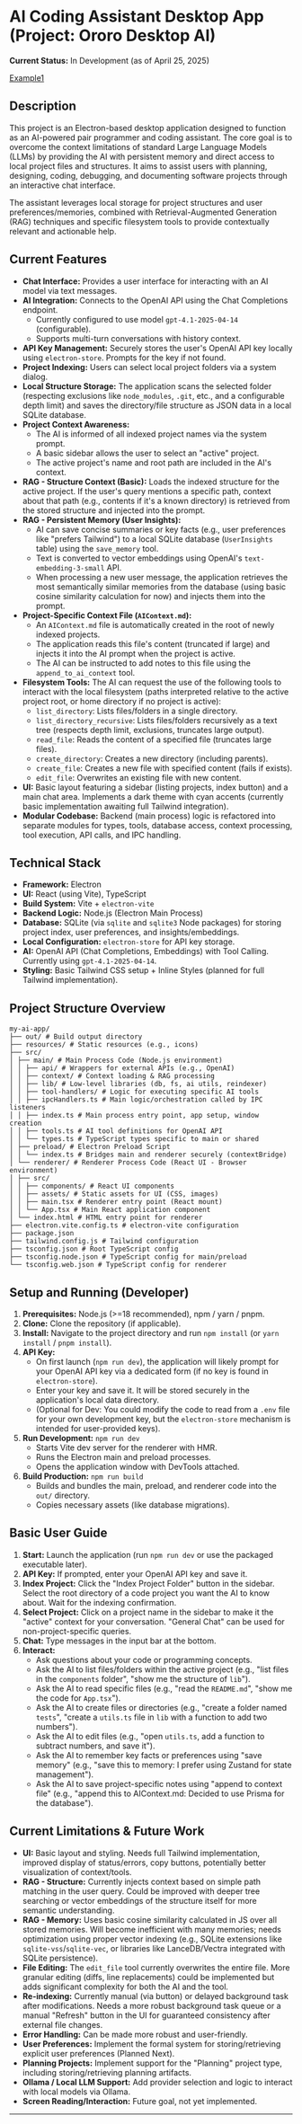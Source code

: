# AI Coding Assistant Desktop App (Project: Ororo Desktop AI)

**Current Status:** In Development (as of April 25, 2025)

[Example1](./ororo.png)

## Description

This project is an Electron-based desktop application designed to function as an AI-powered pair programmer and coding assistant. The core goal is to overcome the context limitations of standard Large Language Models (LLMs) by providing the AI with persistent memory and direct access to local project files and structures. It aims to assist users with planning, designing, coding, debugging, and documenting software projects through an interactive chat interface.

The assistant leverages local storage for project structures and user preferences/memories, combined with Retrieval-Augmented Generation (RAG) techniques and specific filesystem tools to provide contextually relevant and actionable help.

## Current Features

- **Chat Interface:** Provides a user interface for interacting with an AI model via text messages.
- **AI Integration:** Connects to the OpenAI API using the Chat Completions endpoint.
  - Currently configured to use model `gpt-4.1-2025-04-14` (configurable).
  - Supports multi-turn conversations with history context.
- **API Key Management:** Securely stores the user's OpenAI API key locally using `electron-store`. Prompts for the key if not found.
- **Project Indexing:** Users can select local project folders via a system dialog.
- **Local Structure Storage:** The application scans the selected folder (respecting exclusions like `node_modules`, `.git`, etc., and a configurable depth limit) and saves the directory/file structure as JSON data in a local SQLite database.
- **Project Context Awareness:**
  - The AI is informed of all indexed project names via the system prompt.
  - A basic sidebar allows the user to select an "active" project.
  - The active project's name and root path are included in the AI's context.
- **RAG - Structure Context (Basic):** Loads the indexed structure for the active project. If the user's query mentions a specific path, context about that path (e.g., contents if it's a known directory) is retrieved from the stored structure and injected into the prompt.
- **RAG - Persistent Memory (User Insights):**
  - AI can save concise summaries or key facts (e.g., user preferences like "prefers Tailwind") to a local SQLite database (`UserInsights` table) using the `save_memory` tool.
  - Text is converted to vector embeddings using OpenAI's `text-embedding-3-small` API.
  - When processing a new user message, the application retrieves the most semantically similar memories from the database (using basic cosine similarity calculation for now) and injects them into the prompt.
- **Project-Specific Context File (`AIContext.md`):**
  - An `AIContext.md` file is automatically created in the root of newly indexed projects.
  - The application reads this file's content (truncated if large) and injects it into the AI prompt when the project is active.
  - The AI can be instructed to add notes to this file using the `append_to_ai_context` tool.
- **Filesystem Tools:** The AI can request the use of the following tools to interact with the local filesystem (paths interpreted relative to the active project root, or home directory if no project is active):
  - `list_directory`: Lists files/folders in a single directory.
  - `list_directory_recursive`: Lists files/folders recursively as a text tree (respects depth limit, exclusions, truncates large output).
  - `read_file`: Reads the content of a specified file (truncates large files).
  - `create_directory`: Creates a new directory (including parents).
  - `create_file`: Creates a new file with specified content (fails if exists).
  - `edit_file`: Overwrites an existing file with new content.
- **UI:** Basic layout featuring a sidebar (listing projects, index button) and a main chat area. Implements a dark theme with cyan accents (currently basic implementation awaiting full Tailwind integration).
- **Modular Codebase:** Backend (main process) logic is refactored into separate modules for types, tools, database access, context processing, tool execution, API calls, and IPC handling.

## Technical Stack

- **Framework:** Electron
- **UI:** React (using Vite), TypeScript
- **Build System:** Vite + `electron-vite`
- **Backend Logic:** Node.js (Electron Main Process)
- **Database:** SQLite (via `sqlite` and `sqlite3` Node packages) for storing project index, user preferences, and insights/embeddings.
- **Local Configuration:** `electron-store` for API key storage.
- **AI:** OpenAI API (Chat Completions, Embeddings) with Tool Calling. Currently using `gpt-4.1-2025-04-14`.
- **Styling:** Basic Tailwind CSS setup + Inline Styles (planned for full Tailwind implementation).

## Project Structure Overview
```
my-ai-app/
├── out/ # Build output directory
├── resources/ # Static resources (e.g., icons)
├── src/
│ ├── main/ # Main Process Code (Node.js environment)
│ │ ├── api/ # Wrappers for external APIs (e.g., OpenAI)
│ │ ├── context/ # Context loading & RAG processing
│ │ ├── lib/ # Low-level libraries (db, fs, ai utils, reindexer)
│ │ ├── tool-handlers/ # Logic for executing specific AI tools
│ │ ├── ipcHandlers.ts # Main logic/orchestration called by IPC listeners
│ │ ├── index.ts # Main process entry point, app setup, window creation
│ │ ├── tools.ts # AI tool definitions for OpenAI API
│ │ └── types.ts # TypeScript types specific to main or shared
│ ├── preload/ # Electron Preload Script
│ │ └── index.ts # Bridges main and renderer securely (contextBridge)
│ └── renderer/ # Renderer Process Code (React UI - Browser environment)
│ ├── src/
│ │ ├── components/ # React UI components
│ │ ├── assets/ # Static assets for UI (CSS, images)
│ │ ├── main.tsx # Renderer entry point (React mount)
│ │ └── App.tsx # Main React application component
│ └── index.html # HTML entry point for renderer
├── electron.vite.config.ts # electron-vite configuration
├── package.json
├── tailwind.config.js # Tailwind configuration
├── tsconfig.json # Root TypeScript config
├── tsconfig.node.json # TypeScript config for main/preload
└── tsconfig.web.json # TypeScript config for renderer
```
## Setup and Running (Developer)

1.  **Prerequisites:** Node.js (>=18 recommended), npm / yarn / pnpm.
2.  **Clone:** Clone the repository (if applicable).
3.  **Install:** Navigate to the project directory and run `npm install` (or `yarn install` / `pnpm install`).
4.  **API Key:**
    * On first launch (`npm run dev`), the application will likely prompt for your OpenAI API key via a dedicated form (if no key is found in `electron-store`).
    * Enter your key and save it. It will be stored securely in the application's local data directory.
    * (Optional for Dev: You could modify the code to read from a `.env` file for your own development key, but the `electron-store` mechanism is intended for user-provided keys).
5.  **Run Development:** `npm run dev`
    * Starts Vite dev server for the renderer with HMR.
    * Runs the Electron main and preload processes.
    * Opens the application window with DevTools attached.
6.  **Build Production:** `npm run build`
    * Builds and bundles the main, preload, and renderer code into the `out/` directory.
    * Copies necessary assets (like database migrations).

## Basic User Guide

1.  **Start:** Launch the application (run `npm run dev` or use the packaged executable later).
2.  **API Key:** If prompted, enter your OpenAI API key and save it.
3.  **Index Project:** Click the "Index Project Folder" button in the sidebar. Select the root directory of a code project you want the AI to know about. Wait for the indexing confirmation.
4.  **Select Project:** Click on a project name in the sidebar to make it the "active" context for your conversation. "General Chat" can be used for non-project-specific queries.
5.  **Chat:** Type messages in the input bar at the bottom.
6.  **Interact:**
    * Ask questions about your code or programming concepts.
    * Ask the AI to list files/folders within the active project (e.g., "list files in the `components` folder", "show me the structure of `lib`").
    * Ask the AI to read specific files (e.g., "read the `README.md`", "show me the code for `App.tsx`").
    * Ask the AI to create files or directories (e.g., "create a folder named `tests`", "create a `utils.ts` file in `lib` with a function to add two numbers").
    * Ask the AI to edit files (e.g., "open `utils.ts`, add a function to subtract numbers, and save it").
    * Ask the AI to remember key facts or preferences using "save memory" (e.g., "save this to memory: I prefer using Zustand for state management").
    * Ask the AI to save project-specific notes using "append to context file" (e.g., "append this to AIContext.md: Decided to use Prisma for the database").

## Current Limitations & Future Work

* **UI:** Basic layout and styling. Needs full Tailwind implementation, improved display of status/errors, copy buttons, potentially better visualization of context/tools.
* **RAG - Structure:** Currently injects context based on simple path matching in the user query. Could be improved with deeper tree searching or vector embeddings of the structure itself for more semantic understanding.
* **RAG - Memory:** Uses basic cosine similarity calculated in JS over all stored memories. Will become inefficient with many memories; needs optimization using proper vector indexing (e.g., SQLite extensions like `sqlite-vss`/`sqlite-vec`, or libraries like LanceDB/Vectra integrated with SQLite persistence).
* **File Editing:** The `edit_file` tool currently overwrites the entire file. More granular editing (diffs, line replacements) could be implemented but adds significant complexity for both the AI and the tool.
* **Re-indexing:** Currently manual (via button) or delayed background task after modifications. Needs a more robust background task queue or a manual "Refresh" button in the UI for guaranteed consistency after external file changes.
* **Error Handling:** Can be made more robust and user-friendly.
* **User Preferences:** Implement the formal system for storing/retrieving explicit user preferences (Planned Next).
* **Planning Projects:** Implement support for the "Planning" project type, including storing/retrieving planning artifacts.
* **Ollama / Local LLM Support:** Add provider selection and logic to interact with local models via Ollama.
* **Screen Reading/Interaction:** Future goal, not yet implemented.
---
